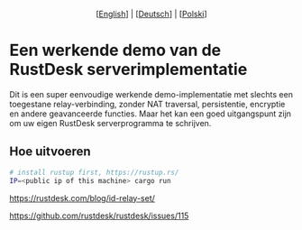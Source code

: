 <p align="center">
  [<a href="README.md">English</a>] | [<a href="README-DE.md">Deutsch</a>] | [<a href="README-PL.md">Polski</a>]<br>
</p>

# Een werkende demo van de RustDesk serverimplementatie
Dit is een super eenvoudige werkende demo-implementatie met slechts een toegestane relay-verbinding, zonder NAT traversal, persistentie, encryptie en andere geavanceerde functies. Maar het kan een goed uitgangspunt zijn om uw eigen RustDesk serverprogramma te schrijven. 

## Hoe uitvoeren
```bash
# install rustup first, https://rustup.rs/
IP=<public ip of this machine> cargo run
```

https://rustdesk.com/blog/id-relay-set/

https://github.com/rustdesk/rustdesk/issues/115
